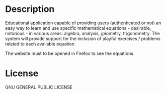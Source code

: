 # Description

Educational application capable of providing users (authenticated or not) an easy way to learn and use specific mathematical equations - desirable, notorious - in various areas: algebra, analysis, geometry, trigonometry. The system will provide support for the inclusion of playful exercises / problems related to each available equation.

The website must to be opened in Firefox to see the equations.

# License
GNU GENERAL PUBLIC LICENSE
